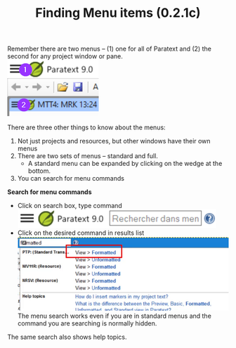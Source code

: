 ﻿---
title: Finding Menu items (0.2.1c)
---
Remember there are two menus – (1) one for all of Paratext and (2) the second for any project window or pane.  
![](../media/e9cbe337535b0066982b02b8f2441767.png)  

There are three other things to know about the menus:

1.  Not just projects and resources, but other windows have their own menus
1.  There are two sets of menus – standard and full.
    -  A standard menu can be expanded by clicking on the wedge at the bottom.
2.  You can search for menu commands

**Search for menu commands**
-  Click on search box, type command  
    ![](../media/b5fb6ae4caa3ec7fdf1e1edf4297bdc2.png)
-  Click on the desired command in results list  
    ![](../media/15dffadfb321eb0da3c3a11b85a01be3.png)
The menu search works even if you are in standard menus and the command you are searching is normally hidden.

The same search also shows help topics.

